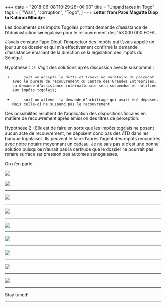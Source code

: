 +++
date = "2018-06-08T10:29:26+00:00"
title = "Unpaid taxes in Togo"
tags = [
    "Wari",
    "corruption",
    "Togo",
]
+++
**Letter from Pape Magatte Diop to Kabirou Mbodje:**

Les documents des impôts Togolais portant demande d’assistance de l’Administration sénégalaise pour le recouvrement des 153 000 000 FCFA.

J’avais constaté Pape Diouf, l’inspecteur des Impôts qui t’avais appelé un jour sur ce dossier et qui m’a effectivement confirmé la demande d’assistance émanant de la direction de la législation des impôts du Sénégal.

Hypothèse 1 : Il s’agit des solutions après discussion avec le susnommé ;

-          soit on accepte la dette et trouve un moratoire de paiement avec le bureau de recouvrement du Centre des Grandes Entreprises. La demande d’assistance internationale sera suspendue et notifiée aux impôts togolais;

-          soit on attend  la demande d’arbitrage qui avait été déposée. Mais celle-ci ne suspend pas le recouvrement.

Ces possibilités résultent de l’application des dispositions fiscales en matière de recouvrement après émission des titres de perception.

Hypothèse 2 : Elle est de faire en sorte que les impôts togolais ne posent aucun acte de recouvrement, ne déposent donc pas des ATD dans les banque togolaises. Ils peuvent le faire d’après l’agent des impôts rencontrés avec notre notaire moyennant un cadeau. Je ne sais pas si c’est une bonne solution puisqu’on n’aurait pas la certitude que le dossier ne pourrait pas refaire surface sur pression des autorités sénégalaises.

On n’en parle.
<br>

<!--more-->
<div class="container" style="width:auto">
  <a target="blank" href="https://res.cloudinary.com/vincentstradic/image/upload/v1526134676/cortogo/m231-1.jpg">
    <img src="https://res.cloudinary.com/vincentstradic/image/upload/bo_2px_solid_rgb:279d14,f_auto,q_auto/v1526134676/cortogo/m231-1.jpg" style="max-width:100%">
  </a>
</div>
<br>


<div class="container" style="width:auto">
  <a target="blank" href="https://res.cloudinary.com/vincentstradic/image/upload/v1526134677/cortogo/m231-2.jpg">
    <img src="https://res.cloudinary.com/vincentstradic/image/upload/bo_2px_solid_rgb:279d14,f_auto,q_auto/v1526134677/cortogo/m231-2.jpg" style="max-width:100%">
  </a>
</div>
<hr>
<div class="container" style="width:auto">
  <a target="blank" href="https://res.cloudinary.com/vincentstradic/image/upload/v1526134677/cortogo/m231-3.jpg">
    <img src="https://res.cloudinary.com/vincentstradic/image/upload/bo_2px_solid_rgb:279d14,f_auto,q_auto/v1526134677/cortogo/m231-3.jpg" style="max-width:100%">
  </a>
</div>
<hr>
<div class="container" style="width:auto">
  <a target="blank" href="https://res.cloudinary.com/vincentstradic/image/upload/bo_2px_solid_rgb:279d14/v1526134678/cortogo/m231-4.jpg">
    <img src="https://res.cloudinary.com/vincentstradic/image/upload/bo_2px_solid_rgb:279d14,f_auto,q_auto/v1526134678/cortogo/m231-4.jpg" style="max-width:100%">
  </a>
</div>
<hr>
<div class="container" style="width:auto">
  <a target="blank" href="https://res.cloudinary.com/vincentstradic/image/upload/v1526134678/cortogo/m231-5.jpg">
    <img src="https://res.cloudinary.com/vincentstradic/image/upload/bo_2px_solid_rgb:279d14,f_auto,q_auto/v1526134678/cortogo/m231-5.jpg" style="max-width:100%">
  </a>
</div>
<hr>
<div class="container" style="width:auto">
  <a target="blank" href="https://res.cloudinary.com/vincentstradic/image/upload/v1526134679/cortogo/m231-6.jpg">
    <img src="https://res.cloudinary.com/vincentstradic/image/upload/bo_2px_solid_rgb:279d14,f_auto,q_auto/v1526134679/cortogo/m231-6.jpg" style="max-width:100%">
  </a>
</div>
<hr>
<div class="container" style="width:auto">
  <a target="blank" href="https://res.cloudinary.com/vincentstradic/image/upload/v1526134681/cortogo/m231-7.jpg">
    <img src="https://res.cloudinary.com/vincentstradic/image/upload/bo_2px_solid_rgb:279d14,f_auto,q_auto/v1526134681/cortogo/m231-7.jpg" style="max-width:100%">
  </a>
</div>
<hr>
<div class="container" style="width:auto">
  <a target="blank" href="https://res.cloudinary.com/vincentstradic/image/upload/v1526134679/cortogo/m231-8.jpg">
    <img src="https://res.cloudinary.com/vincentstradic/image/upload/bo_2px_solid_rgb:279d14,f_auto,q_auto/v1526134679/cortogo/m231-8.jpg" style="max-width:100%">
  </a>
</div>
<hr>
<div class="container" style="width:auto">
  <a target="blank" href="https://res.cloudinary.com/vincentstradic/image/upload/v1526134679/cortogo/m231-9.jpg">
    <img src="https://res.cloudinary.com/vincentstradic/image/upload/bo_2px_solid_rgb:279d14,f_auto,q_auto/v1526134679/cortogo/m231-9.jpg" style="max-width:100%">
  </a>
</div>
<hr>

Stay tuned!


<hr>
